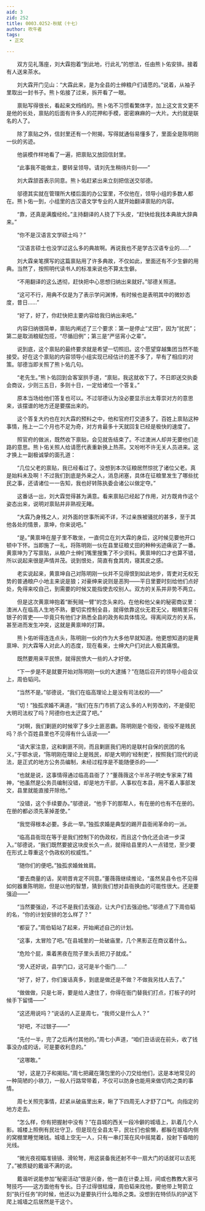 ```yaml
---
aid: 3
zid: 252
title: 0003.0252-秋赋（十七）
author: 吹牛者
tags: 
 - 正文

---
```




　　双方见礼落座，刘大霖抱着“到此地，行此礼”的想法，任由熊卜佑安排。接着有人送来茶水。

　　刘大霖开门见山：“大霖此来，是为全县的士绅粮户们请愿的。”说着，从袖子里取出一封书子。熊卜佑接了过来，拆开看了一眼。

　　禀贴写得很长，看起来文绉绉的。熊卜佑不习惯看繁体字，加上这文言文更不是他的长处，禀贴的后面有许多人的花押和手模，密密麻麻的一大片。大约就是联名的人了。

　　除了禀贴之外，信封里还有一个附揭，写得就通俗易懂多了，里面全是陈明刚一伙的劣迹。

　　他装模作样地看了一遍，把禀贴又放回信封里。

　　“此事我不能做主，要转呈领导。请刘先生稍待片刻——”

　　刘大霖颔首表示同意。熊卜佑赶紧出来立刻把信送交邬德。

　　邬德其实就在管理所大楼后面的办公室里，不仅他在，领导小组的多数人都在。熊卜佑一到，小组里的古汉语文学专业的人就开始翻译禀贴的内容。

　　“靠，还真是满腹经纶。”主持翻译的人挠了下头皮，“赶快给我找本典故大辞典来。”

　　“你不是汉语言文学硕士吗？”

　　“汉语言硕士也没学过这么多的典故啊。再说我也不是学古汉语专业的……”

　　刘大霖亲笔撰写的这篇禀贴用了许多典故，不仅如此，里面还有不少生僻的用典。当然了，按照明代读书人的标准来说也不算太生僻。

　　“不用翻译的这么透彻，赶快把中心思想归纳出来就好。”邬德关照道。

　　“这可不行，用典不仅是为了表示学问渊博，有时候也是表明其中的微妙态度，昔日……”

　　“好了，好了，你赶快把主要内容给我归纳出来吧。”

　　内容归纳很简单，禀贴内阐述了三个要求：第一是停止“丈田”，因为“扰民”；第二是取消粮赋包揽，“尽循旧例”；第三是“严惩宵小之辈”。

　　说到底，这个禀贴的最终要求就是希望一切照旧。这个愿望穿越集团当然不能接受。好在这个禀贴的内容领导小组实现已经估计的差不多了，早有了相应的对策。邬德当即关照了熊卜佑几句。

　　“老先生。”熊卜佑回到会客室拱手道，“禀贴，我这就收下了。不日即送交执委会商议，少则三五日，多则十日，一定给诸位一个答复。”

　　原本当场给他们答复也可以。不过邬德认为没必要显示出太尊崇对方的意思来，该摆谱的地方还是要摆出来的。

　　这个答复大约也在刘大霖的预料之中，他和官府打交道多了。百姓上禀贴这种事情，拖上一二个月也不足为奇，对方肯最多十天就回复已经是极快的速度了。

　　照官府的做派，既然收下禀贴，会见就告结束了。不过澳洲人却并无要他们走路的意思。熊卜佑关照人给请愿代表重新换上热茶。又吩咐不许无关人员进来。这才换上一副极诚挚的面孔道：

　　“几位父老的禀贴，我已经看过了。没想到本次征粮居然惊扰了诸位父老。真是始料未及啊！不过我们到底是外来之人，消息闭塞，具体在征粮里发生了哪些扰民之事，还请诸位一一告知，我也好转陈执委会诸公以做定夺。”

　　这番话一出，刘大霖觉得甚为满意。看来禀贴已经起了作用，对方既肯作这个姿态出来，说明对禀贴并非熟视无睹。

　　“大霖乃身残之人，对外面的世事所闻不详，不过亲族被骚扰的甚多，至于其他各处的情景，禀坤，你来说吧。”

　　“是。”黄禀坤在屋子里不敢坐，一直伺立在刘大霖的身后，这时候见要他开口顿中下怀。当即施了一礼，将陈明刚一伙在县里征粮丈田的种种劣迹痛说了一番。黄禀坤为了写禀贴，从粮户士绅们嘴里搜集了不少资料。黄禀坤的口才也算不错，所以说起来很是声情并茂。说到恨处，简直有食其肉，寝其皮之感。

　　老实说起来，黄禀坤自己对陈明刚一伙并不见得恨到如此地步，胥吏对无权无势的普通粮户小地主来说是狼；对豪绅来说则是恶狗——平日里要时刻给他们点好处，免得来咬自己，到需要的时候又能指使去咬别人。双方的关系并非势不两立。

　　但是这次黄禀坤抱着“断髡贼一臂”的念头来的。在他和他父亲的秘密商议里：澳洲人在临高人生地不熟，要切实控制全县，就得依靠这伙无君无父，眼睛里只有银子的胥吏——毕竟只有他们才熟悉全县的政务和具体情况。得离间双方的关系，甚至进而发生冲突，这就是黄禀坤的打算。

　　熊卜佑听得连连点头，陈明刚一伙的作为大多他早就知道。他更想知道的是黄禀坤、刘大霖等人对此人的态度，现在看来，士绅大户们对此人极其痛恨。

　　既然要用来平民愤，就得民愤大一些的人才好使。

　　“下一步是不是就要开始对陈明刚一伙的大逮捕？”在随后召开的领导小组会议上，周伯韬问。

　　“当然不是。”邬德说，“我们在临高理论上是没有司法权的——”

　　“切！”独孤求婚不满道，“我们在东门市抓了这么多的人判劳改的，不是侵犯大明司法权了吗？阿德你也太迂腐了吧。”

　　“对啊，我们剿匪的时候宰了多少土匪恶霸。陈明刚是个衙役，衙役不是贱民吗？杀个百姓县里也不见得有什么话说——”

　　“请大家注意，这和剿匪不同，而且剿匪我们用的是联村自保的民团的名义，”于鄂水说，“陈明刚在理论上是贱民，却是大明的‘经制吏’，按照我们现代的说法，是正式的地方公务员编制，未经过程序是不能随便杀的——”

　　“也就是说，这事情得通过临高县衙了？”董薇薇这个半吊子明史专家来了精神，“他虽然是公务员编制没错，却是地方干部，人事权在本县，用不着人事部发文，县里就能直接开除他。”

　　“没错，这个手续要办。”邬德说，“他手下的那帮人，有在册的也有不在册的。在册的都必须先革掉差使。”

　　“我觉得根本必要。多此一举。”独孤求婚是典型的踢开县衙闹革命的一派。

　　“临高县衙现在等于是我们控制下的伪政权，而且这个伪化还会进一步深入。”邬德说，“我们既然要披这块皮长久一点，就得给县里的人一点错觉，至少要在形式上尊重这个伪政权的权威性。”

　　“随你们的便吧。”独孤求婚耸耸肩。

　　“要去商量的话，吴明晋肯定不同意。”董薇薇继续推论，“虽然吴县令也不见得如何器重陈明刚，但是以他的智慧，猜到我们想对县衙换血的可能性很大。还是要强迫——”

　　“当然要强迫，不过不是我们去强迫，让大户们去强迫他。”邬德点了下周伯韬的名，“你的计划安排的怎么样了？”

　　“都妥了。”周伯韬站了起来，开始阐述自己的计划。

　　“这事，太冒险了吧。”在县城里的一处破庙里，几个黑影正在商议着什么。

　　“危险个屁，乘着黑夜在院子里头丢把刀子就成。”

　　“旁人还好说，县学门口，这可是半个衙门……”

　　“好了，好了，你们废话真多，到底是做还是不做？不做我另找人去了。”

　　“做做做，只是七哥，要是给人逮住了，你得在衙门替我们打点，打板子的时候手下留情——”

　　“这还用说吗？”说话的人正是周七，“我师父是什么人？”

　　“好吧，不过银子——”

　　“先付一半，完了之后再付其他的。”周七小声道，“咱们丑话说在前头，收了钱事没办成的话，可是要收利息的。”

　　“这哪敢。”

　　“好，这是刀子和揭贴。”周七把藏在蒲包里的小刀交给他们，这是本地常见的一种简陋的小铁刀，一般人行路常带着，不仅可以防身也能用来做切肉之类的事情。

　　周七关照完事情，赶紧从破庙里出来，瞅了下四周无人才舒了口气。向指定的地方走去。

　　“怎么样，你有把握射中没有？”在县城的西关一段冷僻的城墙上，趴着几个人影。城楼上照例有民壮守卫，但是现在全县太平，民壮们也偷懒，都躲在城墙内侧的窝棚里睡觉赌钱。城墙上空无一人，只有一串灯笼在风中摇晃着，投射下昏暗的光线。

　　“微光夜视瞄准镜镜、滑轮弩，用这装备我还射不中一扇大门的话就可以去死了。”被质疑的戴谐不满的说。

　　戴谐听说能参加“秘密活动”很是兴奋，他一直在计委上班，间或也教教大家弓弩技巧——这方面他有专长。日子过得很枯燥，周伯韬来找他，要他带上弩箭立刻“执行任务”的时候，他还以为是要执行什么暗杀之类。没想到在特侦队的护送下爬上城墙之后居然是干这个。


